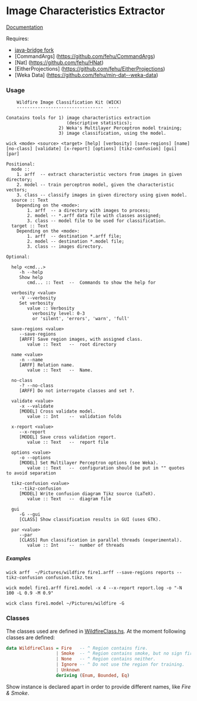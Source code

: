 Image Characteristics Extractor
===============================

[Documentation](http://fehu.github.io/itesm-neuro-tools/docs/index.html)

Requires:

* [java-bridge fork](https://github.com/fehu/haskell-java-bridge-fork)
* [CommandArgs] (https://github.com/fehu/CommandArgs)
* [Nat] (https://github.com/fehu/HNat)
* [EitherProjections] (https://github.com/fehu/EitherProjections)
* [Weka Data] (https://github.com/fehu/min-dat--weka-data)


### Usage

```
	Wildfire Image Classification Kit (WICK)
	---------------------------------  ----

Conatains tools for 1) image characteristics extraction
                       (descriptive statistics);
                    2) Weka's Multilayer Perceptron model training;
                    3) image classification, using the model.

wick <mode> <source> <target> [help] [verbosity] [save-regions] [name] [no-class] [validate] [x-report] [options] [tikz-confusion] [gui] [par]

Positional:
  mode ::
    1. arff  -- extract characteristic vectors from images in given directory;
    2. model -- train perceptron model, given the characteristic vectors;
    3. class -- classify images in given directory using given model.
  source :: Text
    Depending on the <mode>:
    	1. arff  -- a directory with images to process;
    	2. model -- *.arff data file with classes assigned;
    	3. class -- model file to be used for classification.
  target :: Text
    Depending on the <mode>:
    	1. arff  -- destination *.arff file;
    	2. model -- destination *.model file;
    	3. class -- images directory.

Optional:

  help <cmd...>
     -h --help
     Show help
        cmd... :: Text 	--  Commands to show the help for

  verbosity <value>
     -V --verbosity
     Set verbosity
        value :: Verbosity
          verbosity level: 0-3
          or 'silent', 'errors', 'warn', 'full'

  save-regions <value>
     --save-regions
     [ARFF] Save region images, with assigned class.
        value :: Text 	--  root directory

  name <value>
     -n --name
     [ARFF] Relation name.
        value :: Text 	--  Name.

  no-class
     -? --no-class
     [ARFF] Do not interrogate classes and set ?.

  validate <value>
     -x --validate
     [MODEL] Cross validate model.
        value :: Int 	--  validation folds

  x-report <value>
     --x-report
     [MODEL] Save cross validation report.
        value :: Text 	--  report file

  options <value>
     -o --options
     [MODEL] Set Multilayer Perceptron options (see Weka).
        value :: Text 	--  configuration should be put in "" quotes to avoid separation

  tikz-confusion <value>
     --tikz-confusion
     [MODEL] Write confusion diagram Tikz source (LaTeX).
        value :: Text 	--  diagram file

  gui
     -G --gui
     [CLASS] Show classification results in GUI (uses GTK).

  par <value>
     --par
     [CLASS] Run classification in parallel threads (experimental).
        value :: Int 	--  number of threads

```

##### Examples

```
wick arff  ~/Pictures/wildfire fire1.arff --save-regions reports --tikz-confusion confusion.tikz.tex

wick model fire1.arff fire1.model -x 4 --x-report report.log -o "-N 100 -L 0.9 -M 0.9"

wick class fire1.model ~/Pictures/wildfire -G
```

### Classes

The classes used are defined in [WildfireClass.hs](exec/WildfireClass.hs).
At the moment following classes are defined:

```haskell
data WildfireClass = Fire   -- ^ Region contains fire.
                   | Smoke  -- ^ Region contains smoke, but no sign fire.
                   | None   -- ^ Region contains neither.
                   | Ignore -- ^ Do not use the region for training.
                   | Unknown
                   deriving (Enum, Bounded, Eq)
```
Show instance is declared apart in order to provide different names, like _Fire & Smoke_.
